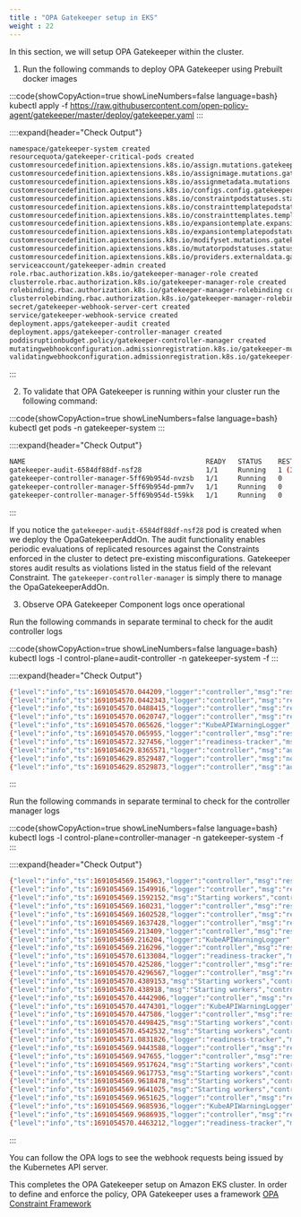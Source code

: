 ```yaml
---
title : "OPA Gatekeeper setup in EKS"
weight : 22
---
```


In this section, we will setup OPA Gatekeeper within the cluster.

1. Run the following commands to deploy OPA Gatekeeper using Prebuilt docker images

:::code{showCopyAction=true showLineNumbers=false language=bash}
kubectl apply -f https://raw.githubusercontent.com/open-policy-agent/gatekeeper/master/deploy/gatekeeper.yaml
:::

::::expand{header="Check Output"}
```bash
namespace/gatekeeper-system created
resourcequota/gatekeeper-critical-pods created
customresourcedefinition.apiextensions.k8s.io/assign.mutations.gatekeeper.sh created
customresourcedefinition.apiextensions.k8s.io/assignimage.mutations.gatekeeper.sh created
customresourcedefinition.apiextensions.k8s.io/assignmetadata.mutations.gatekeeper.sh created
customresourcedefinition.apiextensions.k8s.io/configs.config.gatekeeper.sh created
customresourcedefinition.apiextensions.k8s.io/constraintpodstatuses.status.gatekeeper.sh created
customresourcedefinition.apiextensions.k8s.io/constrainttemplatepodstatuses.status.gatekeeper.sh created
customresourcedefinition.apiextensions.k8s.io/constrainttemplates.templates.gatekeeper.sh created
customresourcedefinition.apiextensions.k8s.io/expansiontemplate.expansion.gatekeeper.sh created
customresourcedefinition.apiextensions.k8s.io/expansiontemplatepodstatuses.status.gatekeeper.sh created
customresourcedefinition.apiextensions.k8s.io/modifyset.mutations.gatekeeper.sh created
customresourcedefinition.apiextensions.k8s.io/mutatorpodstatuses.status.gatekeeper.sh created
customresourcedefinition.apiextensions.k8s.io/providers.externaldata.gatekeeper.sh created
serviceaccount/gatekeeper-admin created
role.rbac.authorization.k8s.io/gatekeeper-manager-role created
clusterrole.rbac.authorization.k8s.io/gatekeeper-manager-role created
rolebinding.rbac.authorization.k8s.io/gatekeeper-manager-rolebinding created
clusterrolebinding.rbac.authorization.k8s.io/gatekeeper-manager-rolebinding created
secret/gatekeeper-webhook-server-cert created
service/gatekeeper-webhook-service created
deployment.apps/gatekeeper-audit created
deployment.apps/gatekeeper-controller-manager created
poddisruptionbudget.policy/gatekeeper-controller-manager created
mutatingwebhookconfiguration.admissionregistration.k8s.io/gatekeeper-mutating-webhook-configuration created
validatingwebhookconfiguration.admissionregistration.k8s.io/gatekeeper-validating-webhook-configuration created

```
:::

2. To validate that OPA Gatekeeper is running within your cluster run the following command:

:::code{showCopyAction=true showLineNumbers=false language=bash}
kubectl get pods -n gatekeeper-system
:::

::::expand{header="Check Output"}
```bash
NAME                                             READY   STATUS    RESTARTS      AGE
gatekeeper-audit-6584df88df-nsf28                1/1     Running   1 (37s ago)   41s
gatekeeper-controller-manager-5ff69b954d-nvzsb   1/1     Running   0             41s
gatekeeper-controller-manager-5ff69b954d-pmm7v   1/1     Running   0             41s
gatekeeper-controller-manager-5ff69b954d-t59kk   1/1     Running   0             41s
```
:::

If you notice the `gatekeeper-audit-6584df88df-nsf28` pod is created when we deploy the OpaGatekeeperAddOn. The audit functionality enables periodic evaluations of replicated resources against the Constraints enforced in the cluster to detect pre-existing misconfigurations. Gatekeeper stores audit results as violations listed in the status field of the relevant Constraint. The `gatekeeper-controller-manager` is simply there to manage the OpaGatekeeperAddOn. 

3. Observe OPA Gatekeeper Component logs once operational

Run the following commands in separate terminal to check for the audit controller logs 

:::code{showCopyAction=true showLineNumbers=false language=bash}
kubectl logs -l control-plane=audit-controller -n gatekeeper-system -f 
:::

::::expand{header="Check Output"}
```bash
{"level":"info","ts":1691054570.044209,"logger":"controller","msg":"resource count","metaKind":"upgrade","count":0}
{"level":"info","ts":1691054570.0442343,"logger":"controller","msg":"resource","metaKind":"upgrade","kind":"AssignMetadata","group":"mutations.gatekeeper.sh","version":"v1alpha1"}
{"level":"info","ts":1691054570.0488415,"logger":"controller","msg":"resource count","metaKind":"upgrade","count":0}
{"level":"info","ts":1691054570.0620747,"logger":"controller","msg":"resource","metaKind":"upgrade","kind":"Provider","group":"externaldata.gatekeeper.sh","version":"v1alpha1"}
{"level":"info","ts":1691054570.065626,"logger":"KubeAPIWarningLogger","msg":"externaldata.gatekeeper.sh/v1alpha1 is deprecated. Use externaldata.gatekeeper.sh/v1beta1 instead."}
{"level":"info","ts":1691054570.065955,"logger":"controller","msg":"resource count","metaKind":"upgrade","count":0}
{"level":"info","ts":1691054572.327456,"logger":"readiness-tracker","msg":"readiness satisfied, no further collection"}
{"level":"info","ts":1691054629.8365571,"logger":"controller","msg":"auditing constraints and violations","process":"audit","audit_id":"2023-08-03T09:23:49Z","event_type":"audit_started"}
{"level":"info","ts":1691054629.8529487,"logger":"controller","msg":"no constraint is found with apiversion","process":"audit","audit_id":"2023-08-03T09:23:49Z","constraint apiversion":"constraints.gatekeeper.sh/v1beta1"}
{"level":"info","ts":1691054629.8529873,"logger":"controller","msg":"auditing is complete","process":"audit","audit_id":"2023-08-03T09:23:49Z","event_type":"audit_finished"}

```
:::

Run the following commands in separate terminal to check for the controller manager logs 

:::code{showCopyAction=true showLineNumbers=false language=bash}
kubectl logs -l control-plane=controller-manager -n gatekeeper-system -f 
:::

::::expand{header="Check Output"}
```bash
{"level":"info","ts":1691054569.154963,"logger":"controller","msg":"resource count","metaKind":"upgrade","count":0}
{"level":"info","ts":1691054569.1549916,"logger":"controller","msg":"resource","metaKind":"upgrade","kind":"ModifySet","group":"mutations.gatekeeper.sh","version":"v1alpha1"}
{"level":"info","ts":1691054569.1592152,"msg":"Starting workers","controller":"externaldata-controller","worker count":1}
{"level":"info","ts":1691054569.160231,"logger":"controller","msg":"resource count","metaKind":"upgrade","count":0}
{"level":"info","ts":1691054569.1602528,"logger":"controller","msg":"resource","metaKind":"upgrade","kind":"Assign","group":"mutations.gatekeeper.sh","version":"v1alpha1"}
{"level":"info","ts":1691054569.1637428,"logger":"controller","msg":"resource count","metaKind":"upgrade","count":0}
{"level":"info","ts":1691054569.213409,"logger":"controller","msg":"resource","metaKind":"upgrade","kind":"Provider","group":"externaldata.gatekeeper.sh","version":"v1alpha1"}
{"level":"info","ts":1691054569.216204,"logger":"KubeAPIWarningLogger","msg":"externaldata.gatekeeper.sh/v1alpha1 is deprecated. Use externaldata.gatekeeper.sh/v1beta1 instead."}
{"level":"info","ts":1691054569.216296,"logger":"controller","msg":"resource count","metaKind":"upgrade","count":0}
{"level":"info","ts":1691054570.6133084,"logger":"readiness-tracker","msg":"readiness satisfied, no further collection"}
{"level":"info","ts":1691054570.425286,"logger":"controller","msg":"resource","metaKind":"upgrade","kind":"ModifySet","group":"mutations.gatekeeper.sh","version":"v1alpha1"}
{"level":"info","ts":1691054570.4296567,"logger":"controller","msg":"resource count","metaKind":"upgrade","count":0}
{"level":"info","ts":1691054570.4389153,"msg":"Starting workers","controller":"constraint-controller","worker count":1}
{"level":"info","ts":1691054570.438918,"msg":"Starting workers","controller":"externaldata-controller","worker count":1}
{"level":"info","ts":1691054570.4442906,"logger":"controller","msg":"resource","metaKind":"upgrade","kind":"Provider","group":"externaldata.gatekeeper.sh","version":"v1alpha1"}
{"level":"info","ts":1691054570.4474301,"logger":"KubeAPIWarningLogger","msg":"externaldata.gatekeeper.sh/v1alpha1 is deprecated. Use externaldata.gatekeeper.sh/v1beta1 instead."}
{"level":"info","ts":1691054570.447586,"logger":"controller","msg":"resource count","metaKind":"upgrade","count":0}
{"level":"info","ts":1691054570.4498425,"msg":"Starting workers","controller":"modifyset-controller","worker count":1}
{"level":"info","ts":1691054570.4542532,"msg":"Starting workers","controller":"assignmetadata-controller","worker count":1}
{"level":"info","ts":1691054571.0831826,"logger":"readiness-tracker","msg":"readiness satisfied, no further collection"}
{"level":"info","ts":1691054569.9443588,"logger":"controller","msg":"resource","metaKind":"upgrade","kind":"AssignImage","group":"mutations.gatekeeper.sh","version":"v1alpha1"}
{"level":"info","ts":1691054569.947655,"logger":"controller","msg":"resource count","metaKind":"upgrade","count":0}
{"level":"info","ts":1691054569.9517624,"msg":"Starting workers","controller":"constraint-controller","worker count":1}
{"level":"info","ts":1691054569.9617753,"msg":"Starting workers","controller":"assignmetadata-controller","worker count":1}
{"level":"info","ts":1691054569.9618478,"msg":"Starting workers","controller":"externaldata-controller","worker count":1}
{"level":"info","ts":1691054569.9641025,"msg":"Starting workers","controller":"modifyset-controller","worker count":1}
{"level":"info","ts":1691054569.9651625,"logger":"controller","msg":"resource","metaKind":"upgrade","kind":"Provider","group":"externaldata.gatekeeper.sh","version":"v1alpha1"}
{"level":"info","ts":1691054569.9685936,"logger":"KubeAPIWarningLogger","msg":"externaldata.gatekeeper.sh/v1alpha1 is deprecated. Use externaldata.gatekeeper.sh/v1beta1 instead."}
{"level":"info","ts":1691054569.9686935,"logger":"controller","msg":"resource count","metaKind":"upgrade","count":0}
{"level":"info","ts":1691054570.4463212,"logger":"readiness-tracker","msg":"readiness satisfied, no further collection"}

```
:::

You can follow the OPA logs to see the webhook requests being issued by the Kubernetes API server.

This completes the OPA Gatekeeper setup on Amazon EKS cluster. In order to define and enforce the policy, OPA Gatekeeper uses a framework [OPA Constraint Framework](https://github.com/open-policy-agent/frameworks/tree/master/constraint)

